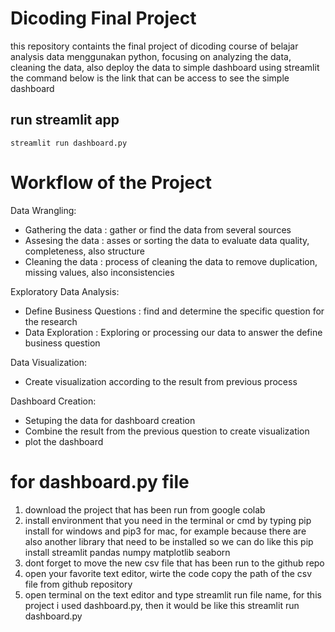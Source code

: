 # Dicoding Final Project
this repository containts the final project of dicoding course of belajar analysis data menggunakan python, focusing on analyzing the data, cleaning the data, also deploy the data to simple dashboard using streamlit 
the command below is the link that can be access to see the simple dashboard
## run streamlit app
```
streamlit run dashboard.py
```
# Workflow of the Project
Data Wrangling: 
   - Gathering the data : gather or find the data from several sources
   - Assesing the data : asses or sorting the data to evaluate data quality, completeness, also structure
   - Cleaning the data : process of cleaning the data to remove duplication, missing values, also inconsistencies

Exploratory Data Analysis:
   - Define Business Questions : find and determine the specific question for the research
   - Data Exploration : Exploring or processing our data to answer the define business question

Data Visualization:
   - Create visualization according to the result from previous process

Dashboard Creation:
   - Setuping the data for dashboard creation
   - Combine the result from the previous question to create visualization
   - plot the dashboard

# for dashboard.py file
1. download the project that has been run from google colab
2. install environment that you need in the terminal or cmd by typing pip install for windows and pip3 for mac, for example because there are also another library that need to be installed so we can do like this pip install streamlit pandas numpy matplotlib seaborn
3. dont forget to move the new csv file that has been run to the github repo
4. open your favorite text editor, wirte the code copy the path of the csv file from github repository
5. open terminal on the text editor and type streamlit run file name, for this project i used dashboard.py, then it would be like this streamlit run dashboard.py

